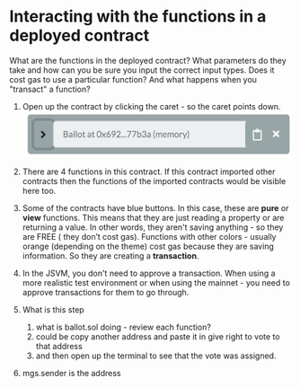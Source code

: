 # Interacting with the functions in a deployed contract

What are the functions in the deployed contract? What parameters do they take and how can you be sure you input the correct input types.  Does it cost gas to use a particular function?  And what happens when you "transact" a function?


1. Open up the contract by clicking the caret - so the caret points down.
![deploy contract](https://github.com/ethereum/remix-workshops/blob/master/basics/3_interacting/images/caret-deployed.png "deployed contract")

2. There are 4 functions in this contract.  If this contract imported other contracts then the functions of the imported contracts would be visible here too.

3. Some of the contracts have blue buttons.  In this case, these are **pure** or **view** functions.  This means that they are just reading a property or are returning a value.  In other words, they aren't saving anything - so they are FREE ( they don’t cost gas).  Functions with other colors - usually orange (depending on the theme) cost gas because they are saving information.  So they are creating a **transaction**.

4. In the JSVM, you don't need to approve a transaction.  When using a more realistic test environment or when using the mainnet - you need to approve transactions for them to go through.

5. What is this step
	1. what is ballot.sol doing - review each function?
	2. could be copy another address and paste it in give right to vote to that address
	3. and then open up the terminal to see that the vote was assigned.
5. mgs.sender is the address